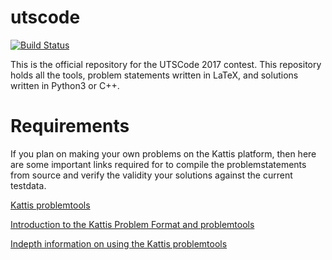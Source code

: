 # utscode
[![Build Status](https://travis-ci.org/wgma00/utscode.svg?branch=master)](https://travis-ci.org/wgma00/utscode)

This is the official repository for the UTSCode 2017 contest. This repository holds 
all the tools, problem statements written in LaTeX, and solutions written in Python3
 or C++.
 
 
# Requirements
If you plan on making your own problems on the Kattis platform, then here are some 
important links required for to compile the problemstatements from source and verify
the validity your solutions against the current testdata.

[Kattis problemtools](https://github.com/Kattis/problemtools)

[Introduction to the Kattis Problem Format and problemtools](http://problemarchive.org/wiki/index.php/Introduction_to_the_Kattis_Problem_Format)

[Indepth information on using the Kattis problemtools](http://problemarchive.org/wiki/index.php/Problem_Format)

